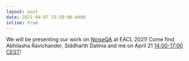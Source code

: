 ```yaml
---
layout: post
date: 2021-04-07 15:59:00-0400
inline: true
---
```


We will be presenting our work on [NoiseQA](https://noiseqa.github.io/) at EACL 2021! Come find Abhilasha Ravichander, Siddharth Dalmia and me on April 21 [14:00-17:00 CEST](https://www.timeanddate.com/worldclock/converter.html?iso=20210421T140000&p1=1440&p2=224&p3=179&p4=136&p5=676&p6=33&p7=152)!
